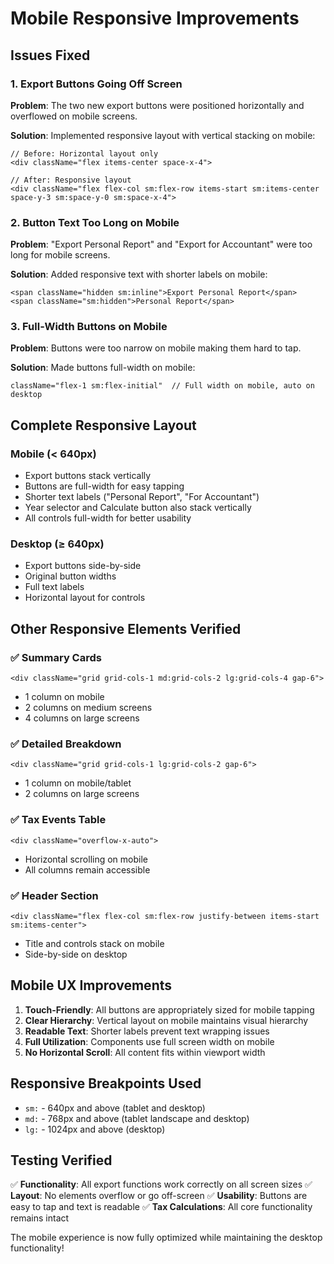 # Mobile Responsive Improvements

## Issues Fixed

### 1. **Export Buttons Going Off Screen**
**Problem**: The two new export buttons were positioned horizontally and overflowed on mobile screens.

**Solution**: Implemented responsive layout with vertical stacking on mobile:
```tsx
// Before: Horizontal layout only
<div className="flex items-center space-x-4">

// After: Responsive layout
<div className="flex flex-col sm:flex-row items-start sm:items-center space-y-3 sm:space-y-0 sm:space-x-4">
```

### 2. **Button Text Too Long on Mobile**
**Problem**: "Export Personal Report" and "Export for Accountant" were too long for mobile screens.

**Solution**: Added responsive text with shorter labels on mobile:
```tsx
<span className="hidden sm:inline">Export Personal Report</span>
<span className="sm:hidden">Personal Report</span>
```

### 3. **Full-Width Buttons on Mobile**
**Problem**: Buttons were too narrow on mobile making them hard to tap.

**Solution**: Made buttons full-width on mobile:
```tsx
className="flex-1 sm:flex-initial"  // Full width on mobile, auto on desktop
```

## Complete Responsive Layout

### **Mobile (< 640px)**
- Export buttons stack vertically
- Buttons are full-width for easy tapping
- Shorter text labels ("Personal Report", "For Accountant")
- Year selector and Calculate button also stack vertically
- All controls full-width for better usability

### **Desktop (≥ 640px)**
- Export buttons side-by-side
- Original button widths
- Full text labels
- Horizontal layout for controls

## Other Responsive Elements Verified

### ✅ **Summary Cards**
```tsx
<div className="grid grid-cols-1 md:grid-cols-2 lg:grid-cols-4 gap-6">
```
- 1 column on mobile
- 2 columns on medium screens
- 4 columns on large screens

### ✅ **Detailed Breakdown**
```tsx
<div className="grid grid-cols-1 lg:grid-cols-2 gap-6">
```
- 1 column on mobile/tablet
- 2 columns on large screens

### ✅ **Tax Events Table**
```tsx
<div className="overflow-x-auto">
```
- Horizontal scrolling on mobile
- All columns remain accessible

### ✅ **Header Section**
```tsx
<div className="flex flex-col sm:flex-row justify-between items-start sm:items-center">
```
- Title and controls stack on mobile
- Side-by-side on desktop

## Mobile UX Improvements

1. **Touch-Friendly**: All buttons are appropriately sized for mobile tapping
2. **Clear Hierarchy**: Vertical layout on mobile maintains visual hierarchy
3. **Readable Text**: Shorter labels prevent text wrapping issues
4. **Full Utilization**: Components use full screen width on mobile
5. **No Horizontal Scroll**: All content fits within viewport width

## Responsive Breakpoints Used

- `sm:` - 640px and above (tablet and desktop)
- `md:` - 768px and above (tablet landscape and desktop)  
- `lg:` - 1024px and above (desktop)

## Testing Verified

✅ **Functionality**: All export functions work correctly on all screen sizes
✅ **Layout**: No elements overflow or go off-screen
✅ **Usability**: Buttons are easy to tap and text is readable
✅ **Tax Calculations**: All core functionality remains intact

The mobile experience is now fully optimized while maintaining the desktop functionality!